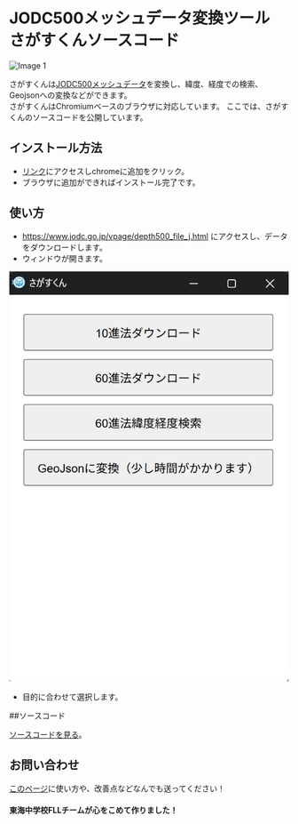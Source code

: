# JODC500メッシュデータ変換ツール さがすくんソースコード
![Image 1](images/さがすくん.png)

さがすくんは[JODC500メッシュデータ](https://www.jodc.go.jp/vpage/depth500_file_j.html)を変換し、緯度、経度での検索、Geojsonへの変換などができます。  
さがすくんはChromiumベースのブラウザに対応しています。
ここでは、さがすくんのソースコードを公開しています。

## インストール方法

- [リンク](https://github.com/TokaiScienceClub/sagasukun/blob/main/%E3%81%95%E3%81%8C%E3%81%99%E3%81%8F%E3%82%93.zip)にアクセスしchromeに追加をクリック。
- ブラウザに追加ができればインストール完了です。

## 使い方
- https://www.jodc.go.jp/vpage/depth500_file_j.html にアクセスし、データをダウンロードします。
- ウィンドウが開きます。
  
![Image 2](images/app.png)

- 目的に合わせて選択します。

##ソースコード

[ソースコードを見る](./さがすくん/)。

## お問い合わせ

[このページ](https://github.com/TokaiScienceClub/sagasukun/discussions)に使い方や、改善点などなんでも送ってください！

#### 東海中学校FLLチームが心をこめて作りました！
